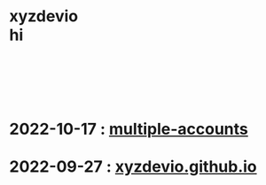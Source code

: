 # xyzdevio <br/> hi <br/><br/> <!-- PROJECT LIST_BEGIN --><br/><br/><br/>2022-10-17 : [multiple-accounts](./multiple-accounts)<br/><br/>2022-09-27 : [xyzdevio.github.io](./xyzdevio.github.io)<br/><br/><br/><!-- PROJECT LIST_END --><br/>
